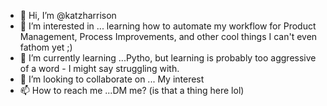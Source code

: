 - 👋 Hi, I’m @katzharrison
- 👀 I’m interested in ... learning how to automate my workflow for Product Management, Process Improvements, and other cool things I can't even fathom yet ;)
- 🌱 I’m currently learning ...Pytho, but learning is probably too aggressive of a word - I might say struggling with.
- 💞️ I’m looking to collaborate on ... My interest
- 📫 How to reach me ...DM me? (is that a thing here lol)

<!---
katzharrison/katzharrison is a ✨ special ✨ repository because its `README.md` (this file) appears on your GitHub profile.
You can click the Preview link to take a look at your changes.
--->
